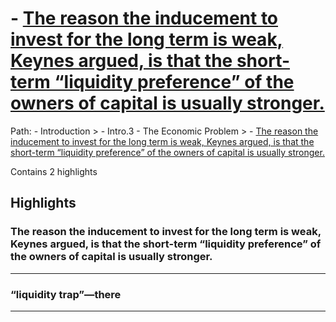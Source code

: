 # - [The reason the inducement to invest for the long term is weak, Keynes argued, is that the short-term “liquidity preference” of the owners of capital is usually stronger.](https://app.tana.inc?nodeid=DA0d8zxEfsH5)

Path: - Introduction > - Intro.3 - The Economic Problem > - [The reason the inducement to invest for the long term is weak, Keynes argued, is that the short-term “liquidity preference” of the owners of capital is usually stronger.](https://app.tana.inc?nodeid=DA0d8zxEfsH5)

Contains 2 highlights

## Highlights

### The reason the inducement to invest for the long term is weak, Keynes argued, is that the short-term “liquidity preference” of the owners of capital is usually stronger.  
---

### “liquidity trap”—there  
---

